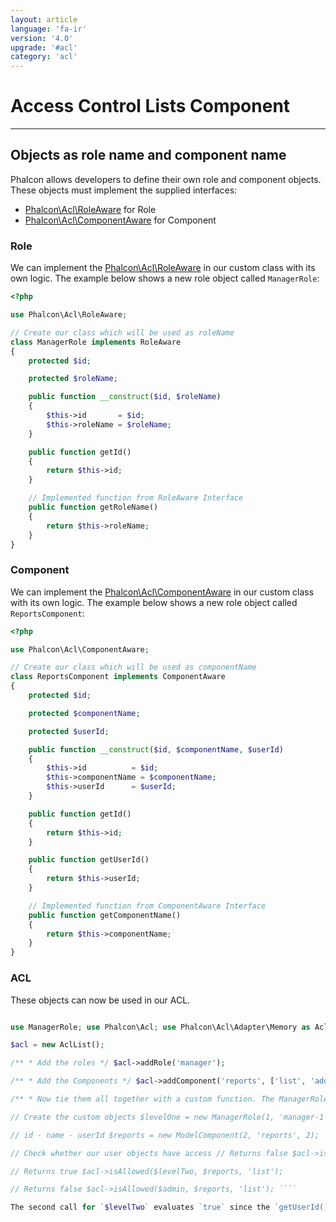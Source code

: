 ```yaml
---
layout: article
language: 'fa-ir'
version: '4.0'
upgrade: '#acl'
category: 'acl'
---
```

# Access Control Lists Component

* * *

## Objects as role name and component name

Phalcon allows developers to define their own role and component objects. These objects must implement the supplied interfaces:

* [Phalcon\Acl\RoleAware](api/Phalcon_Acl_RoleAware) for Role
* [Phalcon\Acl\ComponentAware](api/Phalcon_Acl_ComponentAware) for Component

### Role

We can implement the [Phalcon\Acl\RoleAware](api/Phalcon_Acl_RoleAware) in our custom class with its own logic. The example below shows a new role object called `ManagerRole`:

```php
<?php

use Phalcon\Acl\RoleAware;

// Create our class which will be used as roleName
class ManagerRole implements RoleAware
{
    protected $id;

    protected $roleName;

    public function __construct($id, $roleName)
    {
        $this->id       = $id;
        $this->roleName = $roleName;
    }

    public function getId()
    {
        return $this->id;
    }

    // Implemented function from RoleAware Interface
    public function getRoleName()
    {
        return $this->roleName;
    }
}
```

### Component

We can implement the [Phalcon\Acl\ComponentAware](api/Phalcon_Acl_ComponentAware) in our custom class with its own logic. The example below shows a new role object called `ReportsComponent`:

```php
<?php

use Phalcon\Acl\ComponentAware;

// Create our class which will be used as componentName
class ReportsComponent implements ComponentAware
{
    protected $id;

    protected $componentName;

    protected $userId;

    public function __construct($id, $componentName, $userId)
    {
        $this->id          = $id;
        $this->componentName = $componentName;
        $this->userId      = $userId;
    }

    public function getId()
    {
        return $this->id;
    }

    public function getUserId()
    {
        return $this->userId;
    }

    // Implemented function from ComponentAware Interface
    public function getComponentName()
    {
        return $this->componentName;
    }
}
```

### ACL

These objects can now be used in our ACL.

```php <?php

use ManagerRole; use Phalcon\Acl; use Phalcon\Acl\Adapter\Memory as AclList; use Phalcon\Acl\Role; use Phalcon\Acl\Component; use ReportsComponent;

$acl = new AclList();

/** * Add the roles */ $acl->addRole('manager');

/** * Add the Components */ $acl->addComponent('reports', ['list', 'add', 'view']);

/** * Now tie them all together with a custom function. The ManagerRole and * ModelSbject parameters are necessary for the custom function to work */ $acl->allow( 'manager', 'reports', 'list', function (ManagerRole $manager, ModelComponent $model) { return $manager->getId() === $model->getUserId(); } );

// Create the custom objects $levelOne = new ManagerRole(1, 'manager-1'); $levelTwo = new ManagerRole(2, 'manager'); $admin = new ManagerRole(3, 'manager');

// id - name - userId $reports = new ModelComponent(2, 'reports', 2);

// Check whether our user objects have access // Returns false $acl->isAllowed($levelOne, $reports, 'list');

// Returns true $acl->isAllowed($levelTwo, $reports, 'list');

// Returns false $acl->isAllowed($admin, $reports, 'list'); ````

The second call for `$levelTwo` evaluates `true` since the `getUserId()` returns `2` which in turn is evaluated in our custom function. Also note that in the custom function for `allow()` the objects are automatically bound, providing all the data necessary for the custom function to work. The custom function can accept any number of additional parameters. The order of the parameters defined in the `function()` constructor does not matter, because the objects will be automatically discovered and bound.
